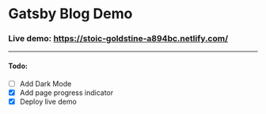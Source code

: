 # Gatsby Blog Demo

### Live demo: https://stoic-goldstine-a894bc.netlify.com/
----
#### Todo:
- [ ] Add Dark Mode
- [x] Add page progress indicator
- [x] Deploy live demo
